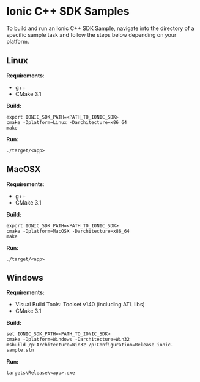 # Ionic C++ SDK Samples

To build and run an Ionic C++ SDK Sample, navigate into the directory of a specific sample task and follow the steps below depending on your platform.

## Linux

**Requirements**:
- g++
- CMake 3.1

**Build:**
```
export IONIC_SDK_PATH=<PATH_TO_IONIC_SDK>
cmake -Dplatform=Linux -Darchitecture=x86_64
make
```

**Run:**
```
./target/<app>
```

## MacOSX

**Requirements**:
- g++
- CMake 3.1

**Build:**
```
export IONIC_SDK_PATH=<PATH_TO_IONIC_SDK>
cmake -Dplatform=MacOSX -Darchitecture=x86_64
make
```

**Run:**
```
./target/<app>
```

## Windows

**Requirements:**
- Visual Build Tools: Toolset v140 (including ATL libs)
- CMake 3.1

**Build:**
```
set IONIC_SDK_PATH=<PATH_TO_IONIC_SDK>
cmake -Dplatform=Windows -Darchitecture=Win32
msbuild /p:Architecture=Win32 /p:Configuration=Release ionic-sample.sln
```

**Run:**
```
targets\Release\<app>.exe
```